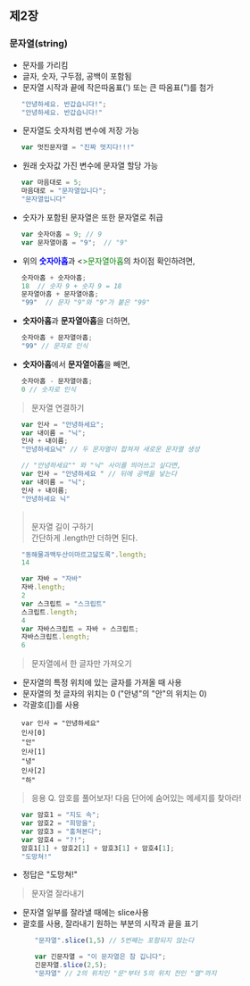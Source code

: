 ## 제2장
### 문자열(string)

* 문자를 가리킴
* 글자, 숫자, 구두점, 공백이 포함됨
* 문자열 시작과 끝에 작은따옴표(') 또는 큰 따옴표(")를 첨가

```javascript
   "안녕하세요. 반갑습니다!";
   "안녕하세요. 반갑습니다!"
```

* 문자열도 숫자처럼 변수에 저장 가능
```javascript
   var 멋진문자열 = "진짜 멋지다!!!"
```

* 원래 숫자값 가진 변수에 문자열 할당 가능
```javascript
   var 마음대로 = 5;
   마음대로 = "문자열입니다";
   "문자열입니다"
```

* 숫자가 포함된 문자열은 또한 문자열로 취급
```javascript
   var 숫자아홉 = 9; // 9
   var 문자열아홉 = "9";  // "9"
```

* 위의 <b><font color="blue">숫자아홉</font></b>과 <<span style=" font: bold; color: green;">>문자열아홉</span>의 차이점 확인하려면,
```javascript
   숫자아홉 + 숫자아홉;
   18  // 숫자 9 + 숫자 9 = 18
   문자열아홉 + 문자열아홉; 
   "99"  // 문자 "9"와 "9"가 붙은 "99"
```

* <b>숫자아홉</b>과 <b>문자열아홉</b>을 더하면,
```javascript
   숫자아홉 + 문자열아홉;
   "99" // 문자로 인식
```

* <b>숫자아홉</b>에서 <b>문자열아홉</b>을 빼면,
```javascript
   숫자아홉 - 문자열아홉;
   0 // 숫자로 인식
```


> 문자열 연결하기

```javascript
   var 인사 = "안녕하세요";
   var 내이름 = "닉";
   인사 + 내이름;
   "안녕하세요닉" // 두 문자열이 합쳐져 새로운 문자열 생성

   // "안녕하세요"" 와 "닉" 사이를 띄어쓰고 싶다면, 
   var 인사 = "안녕하세요 " // 뒤에 공백을 넣는다 
   var 내이름 = "닉";
   인사 + 내이름;
   "안녕하세요 닉"
```

> <br>문자열 길이 구하기</br>
  간단하게 .length만 더하면 된다.

```javascript
   "동해물과백두산이마르고닳도록".length;
   14

   var 자바 = "자바"
   자바.length;
   2
   var 스크립트 = "스크립트"
   스크립트.length;
   4
   var 자바스크립트 = 자바 + 스크립트;
   자바스크립트.length;
   6
 ```

> 문자열에서 한 글자만 가져오기
  * 문자열의 특정 위치에 있는 글자를 가져올 때 사용
  * 문자열의 첫 글자의 위치는 0 ("안녕"의 "안"의 위치는 0)
  * 각괄호([])를 사용

```javascipt 
   var 인사 = "안녕하세요"
   인사[0]
   "안"
   인사[1]
   "녕"
   인사[2]
   "하"
```

> 응용
 Q. 암호를 풀어보자! 다음 단어에 숨어있는 메세지를 찾아라!

```javascript
   var 암호1 = "지도 속";
   var 암호2 = "희망을";
   var 암호3 = "훔쳐본다";
   var 암호4 = "?!";
   암호1[1] + 암호2[1] + 암호3[1] + 암호4[1];
   "도망쳐!"
```
  - 정답은 "도망쳐!"

> 문자열 잘라내기
  * 문자열 일부를 잘라낼 때에는 slice사용
  * 괄호를 사용, 잘라내기 원하는 부분의 시작과 끝을 표기 
    ```javascript
       "문자열".slice(1,5) // 5번째는 포함되지 않는다

       var 긴문자열 = "이 문자열은 참 깁니다";
       긴문자열.slice(2,5);
       "문자열" // 2의 위치인 "문"부터 5의 위치 전인 "열"까지
    ```  
























